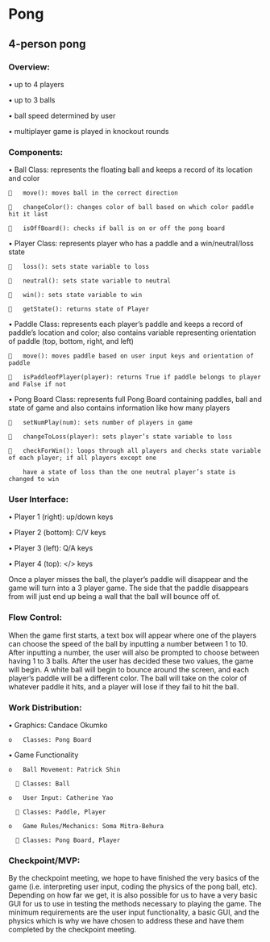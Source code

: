# Pong
## 4-person pong

### Overview:
•	up to 4 players

•	up to 3 balls

•	ball speed determined by user

•	multiplayer game is played in knockout rounds

### Components:
•	Ball Class: represents the floating ball and keeps a record of its location and color

    	move(): moves ball in the correct direction
  
    	changeColor(): changes color of ball based on which color paddle hit it last
  
    	isOffBoard(): checks if ball is on or off the pong board
  
•	Player Class: represents player who has a paddle and a win/neutral/loss state

    	loss(): sets state variable to loss
  
    	neutral(): sets state variable to neutral
  
    	win(): sets state variable to win
  
    	getState(): returns state of Player
  
•	Paddle Class: represents each player’s paddle and keeps a record of paddle’s location and color; also contains variable representing orientation of paddle (top, bottom, right, and left) 

    	move(): moves paddle based on user input keys and orientation of paddle
  
    	isPaddleofPlayer(player): returns True if paddle belongs to player and False if not
  
•	Pong Board Class: represents full Pong Board containing paddles, ball and state of game and also contains information like how many   players

    	setNumPlay(num): sets number of players in game
  
    	changeToLoss(player): sets player’s state variable to loss
  
    	checkForWin(): loops through all players and checks state variable of each player; if all players except one 
    
        have a state of loss than the one neutral player’s state is changed to win 

### User Interface:
•	Player 1 (right): up/down keys

•	Player 2 (bottom): C/V keys

•	Player 3 (left): Q/A keys

•	Player 4 (top): </> keys

Once a player misses the ball, the player’s paddle will disappear and the game will turn into a 3 player game. The side that the paddle disappears from will just end up being a wall that the ball will bounce off of. 

### Flow Control:
When the game first starts, a text box will appear where one of the players can choose the speed of the ball by inputting a number between 1 to 10. After inputting a number, the user will also be prompted to choose between having 1 to 3 balls. After the user has decided these two values, the game will begin. A white ball will begin to bounce around the screen, and each player’s paddle will be a different color. The ball will take on the color of whatever paddle it hits, and a player will lose if they fail to hit the ball. 

### Work Distribution:
•	Graphics: Candace Okumko

    o	Classes: Pong Board
  
•	Game Functionality

    o	Ball Movement: Patrick Shin
  
      	Classes: Ball
    
    o	User Input: Catherine Yao
  
      	Classes: Paddle, Player
    
    o	Game Rules/Mechanics: Soma Mitra-Behura
  
      	Classes: Pong Board, Player

### Checkpoint/MVP:
By the checkpoint meeting, we hope to have finished the very basics of the game (i.e. interpreting user input, coding the physics of the pong ball, etc). Depending on how far we get, it is also possible for us to have a very basic GUI for us to use in testing the methods necessary to playing the game. The minimum requirements are the user input functionality, a basic GUI, and the physics which is why we have chosen to address these and have them completed by the checkpoint meeting.

